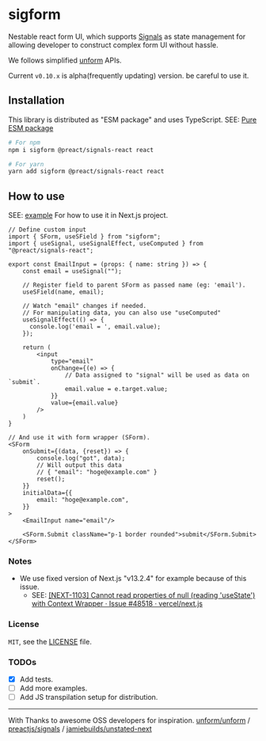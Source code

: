 # sigform

Nestable react form UI, which supports [Signals](https://github.com/preactjs/signals) as state management 
for allowing developer to construct complex form UI without hassle.

We follows simplified [unform](https://github.com/unform/unform) APIs.

Current `v0.10.x` is alpha(frequently updating) version. be careful to use it.

## Installation

This library is distributed as "ESM package" and uses TypeScript. 
SEE: [Pure ESM package](https://gist.github.com/sindresorhus/a39789f98801d908bbc7ff3ecc99d99c)

```bash
# For npm
npm i sigform @preact/signals-react react

# For yarn
yarn add sigform @preact/signals-react react
```

## How to use

SEE: [example](example/src/pages/index.tsx) For how to use it in Next.js project.

```tsx
// Define custom input
import { SForm, useSField } from "sigform";
import { useSignal, useSignalEffect, useComputed } from "@preact/signals-react";

export const EmailInput = (props: { name: string }) => {
    const email = useSignal("");
    
    // Register field to parent SForm as passed name (eg: 'email').
    useSField(name, email);

    // Watch "email" changes if needed.
    // For manipulating data, you can also use "useComputed"
    useSignalEffect(() => {
      console.log('email = ', email.value);
    });

    return (
        <input
            type="email"
            onChange={(e) => {
                // Data assigned to "signal" will be used as data on `submit`. 
                email.value = e.target.value;
            }}
            value={email.value}
        />
    )
}

// And use it with form wrapper (SForm).
<SForm
    onSubmit={(data, {reset}) => {
        console.log("got", data);
        // Will output this data
        // { "email": "hoge@example.com" }
        reset();
    }}
    initialData={{
        email: "hoge@example.com",
    }}
>
    <EmailInput name="email"/>

    <SForm.Submit className="p-1 border rounded">submit</SForm.Submit>
</SForm>
```

### Notes

- We use fixed version of Next.js "v13.2.4" for example because of this issue.
    - SEE: [[NEXT-1103] Cannot read properties of null (reading 'useState') with Context Wrapper · Issue #48518 · vercel/next.js](https://github.com/vercel/next.js/issues/48518)

### License

`MIT`, see the [LICENSE](LICENSE) file.

### TODOs

- [x] Add tests.
- [ ] Add more examples.
- [ ] Add JS transpilation setup for distribution.

----

With Thanks to awesome OSS developers for inspiration. [unform/unform](https://github.com/unform/unform) / [preactjs/signals](https://github.com/preactjs/signals) / [jamiebuilds/unstated-next](https://github.com/jamiebuilds/unstated-next/tree/master)